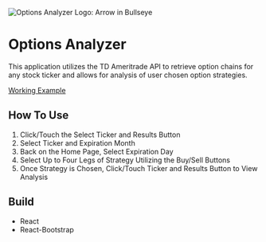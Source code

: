 ![Options Analyzer Logo: Arrow in Bullseye](https://github.com/NickForneris/options-analyzer/blob/main/public/OptionsAnalyzer.png)

# Options Analyzer

This application utilizes the TD Ameritrade API to retrieve option chains for any stock ticker
and allows for analysis of user chosen option strategies. 

[Working Example](https://nickforneris.github.io/options-analyzer/)

## How To Use
1. Click/Touch the Select Ticker and Results Button
2. Select Ticker and Expiration Month
3. Back on the Home Page, Select Expiration Day 
4. Select Up to Four Legs of Strategy Utilizing the Buy/Sell Buttons
5. Once Strategy is Chosen, Click/Touch Ticker and Results Button to View Analysis

## Build
- React
- React-Bootstrap



